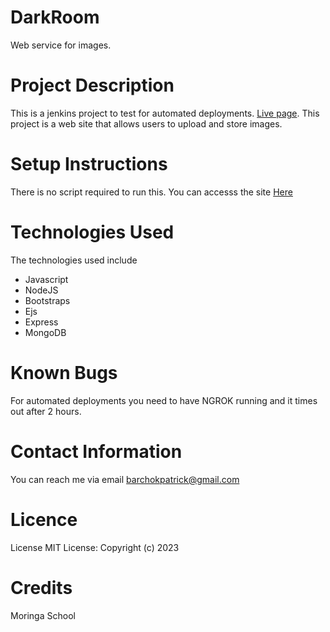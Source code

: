 # DarkRoom

Web service for images.

# Project Description
This is a jenkins project to test for automated deployments. [Live page](https://gallery-d1ee.onrender.com/). This project is a web site that allows users to upload and store images.

# Setup Instructions
There is no script required to run this. You can accesss the site [Here](https://gallery-d1ee.onrender.com/)

# Technologies Used
The technologies used include
- Javascript
- NodeJS
- Bootstraps
- Ejs
- Express
- MongoDB

# Known Bugs
For automated deployments you need to have NGROK running and it times out after 2 hours.

# Contact Information
You can reach me via email barchokpatrick@gmail.com

# Licence
License MIT License: Copyright (c) 2023

# Credits
Moringa School
